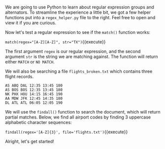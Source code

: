 
We are going to use Python to learn about regular expression groups and alternators. To streamline the experience a little bit, we got a few helper functions put into a `regex_helper.py` file to the right. Feel free to open and view it if you are curious. 

Now let's test a regular expression to see if the `match()` function works: 

`match(regex="[A-Z][A-Z]", str="TX")`{{execute}}

The first argument `regex` is our regular expression, and the second argument `str` is the string we are matching against. The function will return either `MATCH` or `NO MATCH`. 

We will also be searching a file `flights_broken.txt` which contains three flight records. 

```
AS ABQ DAL 12:35 13:45 180
AS BOS BOS 12:35 13:45 180
NK PHX HOU 14:15 16:45 190
AA MDW JFK 12:45 14:35 180
DL ATL ATL 06:05 12:05 190
```

We will use the `findall()` function to search the document, which will return partial matches. Below, we find all airport codes by finding 3 uppercase alphabetic character sequences:

`findall(regex='[A-Z]{3}', file='flights.txt')`{{execute}}



Alright, let's get started!